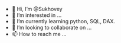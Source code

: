 - 👋 Hi, I’m @Sukhovey
- 👀 I’m interested in ...
- 🌱 I’m currently learning python, SQL, DAX.
- 💞️ I’m looking to collaborate on ...
- 📫 How to reach me ...

<!---
Sukhovey/Sukhovey is a ✨ special ✨ repository because its `README.md` (this file) appears on your GitHub profile.
You can click the Preview link to take a look at your changes.
--->
